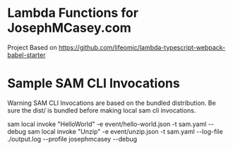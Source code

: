 # Lambda Functions for JosephMCasey.com

Project Based on https://github.com/lifeomic/lambda-typescript-webpack-babel-starter

# Sample SAM CLI Invocations

Warning SAM CLI Invocations are based on the bundled distribution. Be sure the dist/ is bundled before making local sam cli invocations.

sam local invoke "HelloWorld" -e event/hello-world.json  -t sam.yaml --debug
sam local invoke "Unzip" -e event/unzip.json  -t sam.yaml  --log-file ./output.log --profile josephmcasey --debug